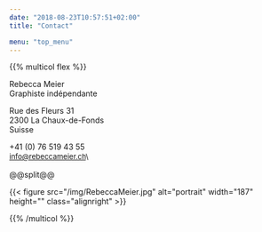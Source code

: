 ```yaml
---
date: "2018-08-23T10:57:51+02:00"
title: "Contact"

menu: "top_menu"
---
```


{{% multicol flex %}}

Rebecca Meier\
Graphiste indépendante


Rue des Fleurs 31\
2300 La Chaux-de-Fonds\
Suisse


+41 (0) 76 519 43 55\
<span style="font-size: 13px; line-height: 19px;">
[info@rebeccameier.ch](mailto:info@rebeccameier.ch)\

</span>

@@split@@

{{< figure src="/img/RebeccaMeier.jpg" alt="portrait" width="187" height="" class="alignright" >}}


{{% /multicol %}}
